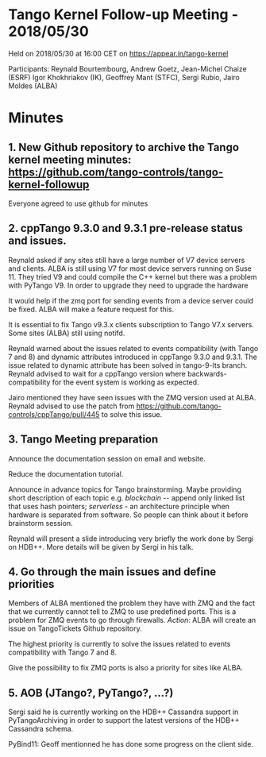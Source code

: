 # Tango Kernel Follow-up Meeting - 2018/05/30

Held on 2018/05/30 at 16:00 CET on https://appear.in/tango-kernel

Participants: Reynald Bourtembourg, Andrew Goetz, Jean-Michel Chaize (ESRF)
              Igor Khokhriakov (IK), Geoffrey Mant (STFC),
              Sergi Rubio, Jairo Moldes (ALBA)

# Minutes
## 1. New Github repository to archive the Tango kernel meeting minutes: https://github.com/tango-controls/tango-kernel-followup

Everyone agreed to use github for minutes

## 2. cppTango 9.3.0 and 9.3.1 pre-release status and issues.

Reynald asked if any sites still have a large number of V7 device servers and clients. ALBA is still using V7 for most device servers running on Suse 11. They tried V9 and could compile the C++ kernel but there was a problem with PyTango V9. In order to upgrade they need to upgrade the hardware

It would help if the zmq port for sending events from a device server could be fixed. ALBA will make a feature request for this.

It is essential to fix Tango v9.3.x clients subscription to Tango V7.x servers. Some sites (ALBA) still using notifd.

Reynald warned about the issues related to events compatibility (with Tango 7 and 8) and dynamic attributes introduced in cppTango 9.3.0 and 9.3.1. The issue related to dynamic attribute has been solved in tango-9-lts branch. Reynald advised to wait for a cppTango version where backwards-compatibility for the event system is working as expected.

Jairo mentioned they have seen issues with the ZMQ version used at ALBA. Reynald advised to use the patch from https://github.com/tango-controls/cppTango/pull/445 to solve this issue.

## 3. Tango Meeting preparation

Announce the documentation session on email and website.

Reduce the documentation tutorial.

Announce in advance topics for Tango brainstorming. Maybe providing short description of each topic e.g. *blockchain* -- append only linked list that uses hash pointers; *serverless* - an architecture principle when hardware is separated from software. So people can think about it before brainstorm session.

Reynald will present a slide introducing very briefly the work done by Sergi on HDB++. More details will be given by Sergi in his talk.

## 4. Go through the main issues and define priorities

Members of ALBA mentioned the problem they have with ZMQ and the fact that we currently cannot tell to ZMQ to use predefined ports. This is a problem for ZMQ events to go through firewalls.
*Action*: ALBA will create an issue on TangoTickets Github repository.

The highest priority is currently to solve the issues related to events compatibility with Tango 7 and 8.

Give the possibility to fix ZMQ ports is also a priority for sites like ALBA.

## 5. AOB (JTango?, PyTango?, ...?)

Sergi said he is currently working on the HDB++ Cassandra support in PyTangoArchiving in order to support the latest versions of the HDB++ Cassandra schema.

PyBind11: Geoff mentionned he has done some progress on the client side.
